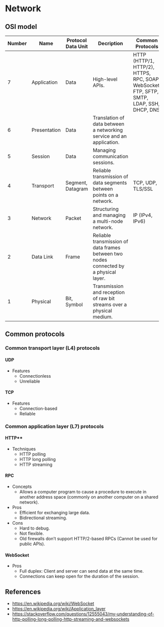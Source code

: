# Network

## OSI model
| Number | Name | Protocol Data Unit | Decription | Common Protocols |
|----|----|----|----|----|
| 7 | Application | Data | High-level APIs. | HTTP (HTTP/1, HTTP/2), HTTPS, RPC, SOAP, WebSocket, FTP, SFTP, SMTP, LDAP, SSH, DHCP, DNS  |
| 6 | Presentation | Data | Translation of data between a networking service and an application. | |
| 5 | Session | Data | Managing communication sessions. | |
| 4 | Transport | Segment, Datagram | Reliable transmission of data segments between points on a network. | TCP, UDP, TLS/SSL |
| 3 | Network | Packet | Structuring and managing a multi-node network. | IP (IPv4, IPv6) |
| 2 | Data Link | Frame | Reliable transmission of data frames between two nodes connected by a physical layer. | |
| 1 | Physical | Bit, Symbol | Transmission and reception of raw bit streams over a physical medium. | |

## Common protocols
### Common transport layer (L4) protocols
#### UDP
- Features
   - Connectionless
   - Unreliable
#### TCP
- Features
   - Connection-based
   - Reliable
 
### Common application layer (L7) protocols
#### HTTP**
- Techniques
   - HTTP polling
   - HTTP long polling
   - HTTP streaming
#### RPC
- Concepts
   - Allows a computer program to cause a procedure to execute in another address space (commonly on another computer on a shared network).
- Pros
   - Efficient for exchanging large data.
   - Bidirectional streaming.
- Cons
   - Hard to debug.
   - Not flexible.
   - Old firewalls don’t support HTTP/2-based RPCs (Cannot be used for public APIs).
#### WebSocket
   - Pros
      - Full duplex: Client and server can send data at the same time.
      - Connections can keep open for the duration of the session.

## References
- https://en.wikipedia.org/wiki/WebSocket
- https://en.wikipedia.org/wiki/Application_layer
- https://stackoverflow.com/questions/12555043/my-understanding-of-http-polling-long-polling-http-streaming-and-websockets
